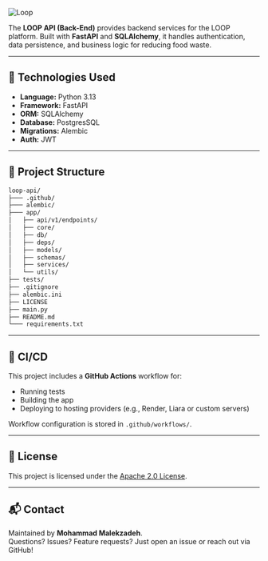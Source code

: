 ![Loop](https://www.lloop.ir/icon/favicon.png)

The **LOOP API (Back-End)** provides backend services for the LOOP platform.
Built with **FastAPI** and **SQLAlchemy**, it handles authentication, data persistence, and business logic for reducing food waste.

---

## 📌 Technologies Used

- **Language:** Python 3.13
- **Framework:** FastAPI
- **ORM:** SQLAlchemy
- **Database:** PostgresSQL
- **Migrations:** Alembic
- **Auth:** JWT

---

## 📂 Project Structure

```bash
loop-api/
├─── .github/
├─── alembic/
├─── app/
│   ├── api/v1/endpoints/
│   ├── core/
│   ├── db/
│   ├── deps/
│   ├── models/
│   ├── schemas/
│   ├── services/
│   └── utils/
├── tests/
├── .gitignore
├── alembic.ini
├── LICENSE
├── main.py
├── README.md
└─── requirements.txt

```

---

## 🔄 CI/CD

This project includes a **GitHub Actions** workflow for:  
- Running tests  
- Building the app  
- Deploying to hosting providers (e.g., Render, Liara or custom servers)  

Workflow configuration is stored in `.github/workflows/`.

---

## 📜 License

This project is licensed under the [Apache 2.0 License](LICENSE).

---

## 📬 Contact
Maintained by **Mohammad Malekzadeh**.  
Questions? Issues? Feature requests? Just open an issue or reach out via GitHub!
